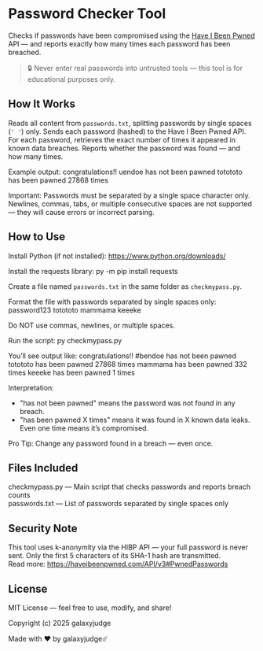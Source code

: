 # Password Checker Tool

Checks if passwords have been compromised using the [Have I Been Pwned](https://haveibeenpwned.com/) API — and reports exactly how many times each password has been breached.

> 🔒 Never enter real passwords into untrusted tools — this tool is for educational purposes only.

## How It Works

Reads all content from `passwords.txt`, splitting passwords by single spaces (`' '`) only. Sends each password (hashed) to the Have I Been Pwned API. For each password, retrieves the exact number of times it appeared in known data breaches. Reports whether the password was found — and how many times.

Example output:
congratulations!! uendoe has not been pawned
totototo has been pawned 27868 times

Important: Passwords must be separated by a single space character only. Newlines, commas, tabs, or multiple consecutive spaces are not supported — they will cause errors or incorrect parsing.

## How to Use

Install Python (if not installed): https://www.python.org/downloads/

Install the requests library:
py -m pip install requests

Create a file named `passwords.txt` in the same folder as `checkmypass.py`.

Format the file with passwords separated by single spaces only:
password123 totototo mammama keeeke

Do NOT use commas, newlines, or multiple spaces.

Run the script:
py checkmypass.py

You’ll see output like:
congratulations!! #bendoe has not been pawned
totototo has been pawned 27868 times
mammama has been pawned 332 times
keeeke has been pawned 1 times

Interpretation:
- "has not been pawned" means the password was not found in any breach.
- "has been pawned X times" means it was found in X known data leaks. Even one time means it’s compromised.

Pro Tip: Change any password found in a breach — even once.

## Files Included

checkmypass.py — Main script that checks passwords and reports breach counts  
passwords.txt — List of passwords separated by single spaces only

## Security Note

This tool uses k-anonymity via the HIBP API — your full password is never sent. Only the first 5 characters of its SHA-1 hash are transmitted.  
Read more: https://haveibeenpwned.com/API/v3#PwnedPasswords

## License

MIT License — feel free to use, modify, and share!

Copyright (c) 2025 galaxyjudge

Made with ❤️ by galaxyjudge☄️

